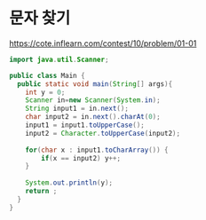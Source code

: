 # 문자 찾기

https://cote.inflearn.com/contest/10/problem/01-01

```java
import java.util.Scanner;

public class Main {
  public static void main(String[] args){
	int y = 0;
    Scanner in=new Scanner(System.in);
    String input1 = in.next();
    char input2 = in.next().charAt(0);
    input1 = input1.toUpperCase();
    input2 = Character.toUpperCase(input2);
    
    for(char x : input1.toCharArray()) {
    	if(x == input2) y++;
    }
    
    System.out.println(y);
    return ;
  }
}
```

